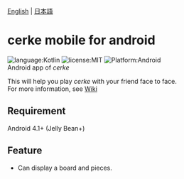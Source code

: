 [English](https://github.com/schwert398/cerke-mobile-for-android/blob/master/README.md) | [日本語](https://github.com/schwert398/cerke-mobile-for-android/blob/master/README.ja.md)

# cerke mobile for android
![language:Kotlin](https://img.shields.io/badge/language-Kotlin-orange.svg)
![license:MIT](https://img.shields.io/badge/license-MIT-blue.svg)
![Platform:Android](https://img.shields.io/badge/platform-Android-brightgreen.svg)    
Android app of *cerke*  

This will help you play *cerke* with your friend face to face.  
For more information, see [Wiki](https://github.com/schwert398/cerke-mobile-for-android/wiki)

## Requirement
Android 4.1+ (Jelly Bean+)

## Feature
- Can display a board and pieces.  
